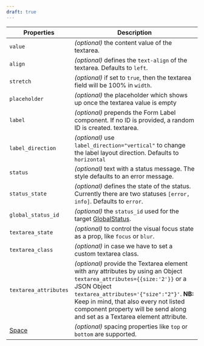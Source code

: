 ```yaml
---
draft: true
---
```


| Properties                                      | Description                                                                                                                                                                                                                                                                                                |
| ----------------------------------------------- | ---------------------------------------------------------------------------------------------------------------------------------------------------------------------------------------------------------------------------------------------------------------------------------------------------------- |
| `value`                                         | _(optional)_ the content value of the textarea.                                                                                                                                                                                                                                                            |
| `align`                                         | _(optional)_ defines the `text-align` of the textarea. Defaults to `left`.                                                                                                                                                                                                                                 |
| `stretch`                                       | _(optional)_ if set to `true`, then the textarea field will be 100% in `width`.                                                                                                                                                                                                                            |
| `placeholder`                                   | _(optional)_ the placeholder which shows up once the textarea value is empty                                                                                                                                                                                                                               |
| `label`                                         | _(optional)_ prepends the Form Label component. If no ID is provided, a random ID is created. textarea.                                                                                                                                                                                                    |
| `label_direction`                               | _(optional)_ use `label_direction="vertical"` to change the label layout direction. Defaults to `horizontal`                                                                                                                                                                                               |
| `status`                                        | _(optional)_ text with a status message. The style defaults to an error message.                                                                                                                                                                                                                           |
| `status_state`                                  | _(optional)_ defines the state of the status. Currently there are two statuses `[error, info]`. Defaults to `error`.                                                                                                                                                                                       |
| `global_status_id`                              | _(optional)_ the `status_id` used for the target [GlobalStatus](/uilib/components/global-status).                                                                                                                                                                                                          |
| `textarea_state`                                | _(optional)_ to control the visual focus state as a prop, like `focus` or `blur`.                                                                                                                                                                                                                          |
| `textarea_class`                                | _(optional)_ in case we have to set a custom textarea class.                                                                                                                                                                                                                                               |
| `textarea_attributes`                           | _(optional)_ provide the Textarea element with any attributes by using an Object `textarea_attributes={{size:'2'}}` or a JSON Object `textarea_attributes='{"size":"2"}'`. **NB:** Keep in mind, that also every not listed component property will be send along and set as a Textarea element attribute. |
| [Space](/uilib/components/space#tab-properties) | _(optional)_ spacing properties like `top` or `bottom` are supported.                                                                                                                                                                                                                                      |
